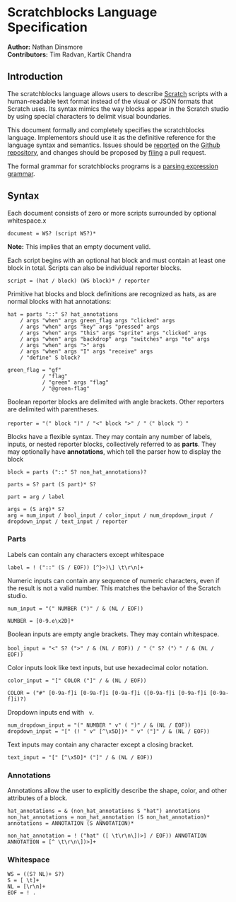 # Scratchblocks Language Specification

**Author:** Nathan Dinsmore
<br>
**Contributors:** Tim Radvan, Kartik Chandra

## Introduction

The scratchblocks language allows users to describe [Scratch][] scripts with a human-readable text format instead of the visual or JSON formats that Scratch uses. Its syntax mimics the way blocks appear in the Scratch studio by using special characters to delimit visual boundaries.

This document formally and completely specifies the scratchblocks language. Implementors should use it as the definitive reference for the language syntax and semantics. Issues should be [reported][repo-new-issue] on the [Github repository][repo], and changes should be proposed by [filing][repo-new-pull] a pull request.

The formal grammar for scratchblocks programs is a [parsing expression grammar][peg].

## Syntax

Each document consists of zero or more scripts surrounded by optional whitespace.x

    document = WS? (script WS?)*

**Note:** This implies that an empty document valid.

Each script begins with an optional hat block and must contain at least one block in total. Scripts can also be individual reporter blocks.

    script = (hat / block) (WS block)* / reporter

Primitive hat blocks and block definitions are recognized as hats, as are normal blocks with hat annotations:

    hat = parts "::" S? hat_annotations
        / args "when" args green_flag args "clicked" args
        / args "when" args "key" args "pressed" args
        / args "when" args "this" args "sprite" args "clicked" args
        / args "when" args "backdrop" args "switches" args "to" args
        / args "when" args ">" args
        / args "when" args "I" args "receive" args
        / "define" S block?

    green_flag = "gf"
               / "flag"
               / "green" args "flag"
               / "@green-flag"

Boolean reporter blocks are delimited with angle brackets. Other reporters are delimited with parentheses.

    reporter = "(" block ")" / "<" block ">" / "〈" block "〉"

Blocks have a flexible syntax. They may contain any number of labels, inputs, or nested reporter blocks, collectively referred to as **parts**. They may optionally have **annotations**, which tell the parser how to display the block

    block = parts ("::" S? non_hat_annotations)?

    parts = S? part (S part)* S?

    part = arg / label

    args = (S arg)* S?
    arg = num_input / bool_input / color_input / num_dropdown_input / dropdown_input / text_input / reporter

### Parts

Labels can contain any characters except whitespace

    label = ! ("::" (S / EOF)) [^}>)\] \t\r\n]+

Numeric inputs can contain any sequence of numeric characters, even if the result is not a valid number. This matches the behavior of the Scratch studio.

    num_input = "(" NUMBER (")" / & (NL / EOF))

    NUMBER = [0-9.e\x2D]*

Boolean inputs are empty angle brackets. They may contain whitespace.

    bool_input = "<" S? (">" / & (NL / EOF)) / "〈" S? ("〉" / & (NL / EOF))

Color inputs look like text inputs, but use hexadecimal color notation.

    color_input = "[" COLOR ("]" / & (NL / EOF))

    COLOR = ("#" [0-9a-f]i [0-9a-f]i [0-9a-f]i ([0-9a-f]i [0-9a-f]i [0-9a-f]i)?)

Dropdown inputs end with ` v`.

    num_dropdown_input = "(" NUMBER " v" ( ")" / & (NL / EOF))
    dropdown_input = "[" (! " v" [^\x5D])* " v" ("]" / & (NL / EOF))

Text inputs may contain any character except a closing bracket.

    text_input = "[" [^\x5D]* ("]" / & (NL / EOF))

### Annotations

Annotations allow the user to explicitly describe the shape, color, and other attributes of a block.

    hat_annotations = & (non_hat_annotations S "hat") annotations
    non_hat_annotations = non_hat_annotation (S non_hat_annotation)*
    annotations = ANNOTATION (S ANNOTATION)*

    non_hat_annotation = ! ("hat" ([ \t\r\n\])>] / EOF)) ANNOTATION
    ANNOTATION = [^ \t\r\n\])>]+

### Whitespace

    WS = ((S? NL)+ S?)
    S = [ \t]+
    NL = [\r\n]+
    EOF = ! .

<!-- References -->

[scratch]: http://scratch.mit.edu/ "The Scratch programming language website"
[repo]: https://github.com/scratchblocks/spec/ "scratchblocks/spec on Github"
[repo-new-issue]: https://github.com/scratchblocks/spec/issues/new/ "Report an issue with scratchblocks/spec on Github"
[repo-new-pull]: https://github.com/scratchblocks/spec/compare/ "Send a pull request to scratchblocks/spec on Github"
[peg]: http://en.wikipedia.org/wiki/Parsing_expression_grammar "Parsing expression grammar on Wikipedia"
